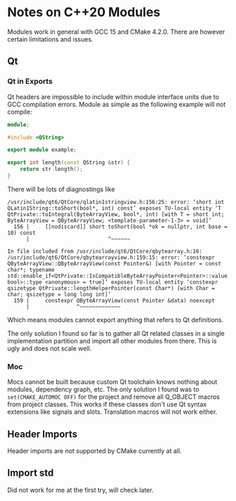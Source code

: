 # Notes on C++20 Modules

Modules work in general with GCC 15 and CMake 4.2.0. There are however certain limitations and issues.

## Qt

### Qt in Exports

Qt headers are impossible to include within module interface units due to GCC compilation errors.
Module as simple as the following example will not compile:

```c++
module;

#include <QString>

export module example;

export int length(const QString &str) {
    return str.length();
}
```

There will be lots of diagnostings like

```
/usr/include/qt6/QtCore/qlatin1stringview.h:156:25: error: ‘short int QLatin1String::toShort(bool*, int) const’ exposes TU-local entity ‘T QtPrivate::toIntegral(ByteArrayView, bool*, int) [with T = short int; ByteArrayView = QByteArrayView; <template-parameter-1-3> = void]’
  156 |     [[nodiscard]] short toShort(bool *ok = nullptr, int base = 10) const
      |                         ^~~~~~~
      
In file included from /usr/include/qt6/QtCore/qbytearray.h:16:
/usr/include/qt6/QtCore/qbytearrayview.h:159:15: error: ‘constexpr QByteArrayView::QByteArrayView(const Pointer&) [with Pointer = const char*; typename std::enable_if<QtPrivate::IsCompatibleByteArrayPointer<Pointer>::value, bool>::type <anonymous> = true]’ exposes TU-local entity ‘constexpr qsizetype QtPrivate::lengthHelperPointer(const Char*) [with Char = char; qsizetype = long long int]’
  159 |     constexpr QByteArrayView(const Pointer &data) noexcept
      |               ^~~~~~~~~~~~~~
```

Which means modules cannot export anything that refers to Qt definitions.

The only solution I found so far is to gather all Qt related classes in a single implementation partition and
import all other modules from there. This is ugly and does not scale well.

### Moc

Mocs cannot be built because custom Qt toolchain knows nothing about modules, dependency graph, etc.
The only solution I found was to ```set(CMAKE_AUTOMOC OFF)``` for the project and remove all Q_OBJECT macros from project
classes. This works if these classes don't use Qt syntax extensions like signals and slots. Translation
macros will not work either.

## Header Imports

Header imports are not supported by CMake currently at all.

## Import std

Did not work for me at the first try, will check later.
